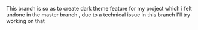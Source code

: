 This branch is so as to create dark theme feature for my project which i felt undone in the master branch , due to a technical issue in this branch I'll try working on that
